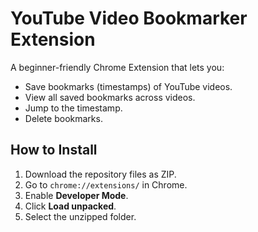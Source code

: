 # YouTube Video Bookmarker Extension

A beginner-friendly Chrome Extension that lets you:

- Save bookmarks (timestamps) of YouTube videos.
- View all saved bookmarks across videos.
- Jump to the timestamp.
- Delete bookmarks.

## How to Install

1. Download the repository files as ZIP.
2. Go to `chrome://extensions/` in Chrome.
3. Enable **Developer Mode**.
4. Click **Load unpacked**.
5. Select the unzipped folder.
